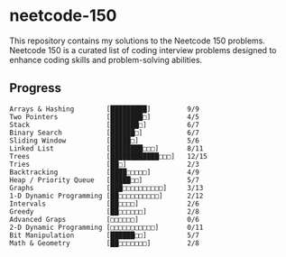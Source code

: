# neetcode-150
This repository contains my solutions to the Neetcode 150 problems. Neetcode 150 is a curated list of coding interview problems designed to enhance coding skills and problem-solving abilities.

## Progress

    Arrays & Hashing        [█████████]         9/9
    Two Pointers            [████████□]         4/5
    Stack                   [███████□]          6/7
    Binary Search           [██████□]           6/7
    Sliding Window          [█████□]            5/6
    Linked List             [████████□□□]       8/11
    Trees                   [████████████□□□]   12/15
    Tries                   [██□]               2/3
    Backtracking            [████□□□□□]         4/9
    Heap / Priority Queue   [█████□□]           5/7
    Graphs                  [███□□□□□□□□□□]     3/13
    1-D Dynamic Programming [██□□□□□□□□□□]      2/12
    Intervals               [██□□□□]            2/6
    Greedy                  [██□□□□□□]          2/8
    Advanced Graps          [□□□□□□]            0/6
    2-D Dynamic Programming [□□□□□□□□□□□]       0/11
    Bit Manipulation        [██████□□]          5/7
    Math & Geometry         [██□□□□□□□]         2/8
